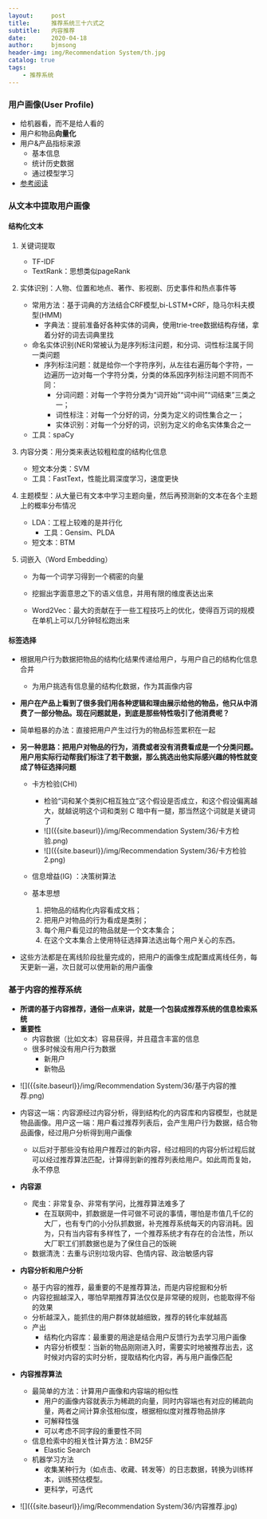 ```yaml
---
layout:     post
title:      推荐系统三十六式之
subtitle:   内容推荐
date:       2020-04-18
author:     bjmsong
header-img: img/Recommendation System/th.jpg
catalog: true
tags:
    - 推荐系统
---
```



### 用户画像(User Profile)

- 给机器看，而不是给人看的
- 用户和物品**向量化**
- 用户&产品指标来源
    - 基本信息
    - 统计历史数据
    - 通过模型学习
- [参考阅读](https://bjmsong.github.io/2020/03/07/%E7%94%A8%E6%88%B7%E7%94%BB%E5%83%8F/)



### 从文本中提取用户画像

#### 结构化文本

1. 关键词提取
    - TF-IDF
    - TextRank：思想类似pageRank
    
2. 实体识别：人物、位置和地点、著作、影视剧、历史事件和热点事件等
    - 常用方法：基于词典的方法结合CRF模型,bi-LSTM+CRF，隐马尔科夫模型(HMM)
        - 字典法：提前准备好各种实体的词典，使用trie-tree数据结构存储，拿着分好的词去词典里找
    - 命名实体识别(NER)常被认为是序列标注问题，和分词、词性标注属于同一类问题
        - 序列标注问题：就是给你一个字符序列，从左往右遍历每个字符，一边遍历一边对每一个字符分类，分类的体系因序列标注问题不同而不同： 
            - 分词问题：对每一个字符分类为“词开始”“词中间”“词结束”三类之一；
            - 词性标注：对每一个分好的词，分类为定义的词性集合之一；
            - 实体识别：对每一个分好的词，识别为定义的命名实体集合之一
    - 工具：spaCy
    
3. 内容分类：用分类来表达较粗粒度的结构化信息
    - 短文本分类：SVM
    - 工具：FastText，性能比肩深度学习，速度更快
    
4. 主题模型：从大量已有文本中学习主题向量，然后再预测新的文本在各个主题上的概率分布情况

    - LDA：工程上较难的是并行化
      - 工具：Gensim、PLDA
    - 短文本：BTM

5. 词嵌入（Word Embedding）

    - 为每一个词学习得到一个稠密的向量
    - 挖掘出字面意思之下的语义信息，并用有限的维度表达出来

    - Word2Vec：最大的贡献在于一些工程技巧上的优化，使得百万词的规模在单机上可以几分钟轻松跑出来



#### 标签选择

- 根据用户行为数据把物品的结构化结果传递给用户，与用户自己的结构化信息合并

    - 为用户挑选有信息量的结构化数据，作为其画像内容

- **用户在产品上看到了很多我们用各种逻辑和理由展示给他的物品，他只从中消费了一部分物品。现在问题就是，到底是那些特性吸引了他消费呢？**

- 简单粗暴的办法：直接把用户产生过行为的物品标签累积在一起

- **另一种思路：把用户对物品的行为，消费或者没有消费看成是一个分类问题。用户用实际行动帮我们标注了若干数据，那么挑选出他实际感兴趣的特性就变成了特征选择问题**
  
    - 卡方检验(CHI)
      
        - 检验“词和某个类别C相互独立”这个假设是否成立，和这个假设偏离越大，就越说明这个词和类别 C 暗中有一腿，那当然这个词就是关键词了
        
        <ul> 
        <li markdown="1">
        ![]({{site.baseurl}}/img/Recommendation System/36/卡方检验.png) 
        </li> 
        </ul> 
        
        <ul> 
        <li markdown="1">
        ![]({{site.baseurl}}/img/Recommendation System/36/卡方检验2.png) 
        </li> 
        </ul> 
        
    - 信息增益(IG)   ：决策树算法
    
    - 基本思想
        1. 把物品的结构化内容看成文档； 
        2. 把用户对物品的行为看成是类别；
        3. 每个用户看见过的物品就是一个文本集合；
        4. 在这个文本集合上使用特征选择算法选出每个用户关心的东西。
    
- 这些方法都是在离线阶段批量完成的，把用户的画像生成配置成离线任务，每天更新一遍，次日就可以使用新的用户画像



### 基于内容的推荐系统

- **所谓的基于内容推荐，通俗一点来讲，就是一个包装成推荐系统的信息检索系统**
- **重要性**
    - 内容数据（比如文本）容易获得，并且蕴含丰富的信息
    - 很多时候没有用户行为数据
        - 新用户
        - 新物品

<ul> 
<li markdown="1">
![]({{site.baseurl}}/img/Recommendation System/36/基于内容的推荐.png) 
</li> 
</ul> 

- 内容这一端：内容源经过内容分析，得到结构化的内容库和内容模型，也就是物品画像。用户这一端：用户看过推荐列表后，会产生用户行为数据，结合物品画像，经过用户分析得到用户画像
  - 以后对于那些没有给用户推荐过的新内容，经过相同的内容分析过程后就可以经过推荐算法匹配，计算得到新的推荐列表给用户。如此周而复始，永不停息

- **内容源**
    - 爬虫：非常复杂、非常有学问，比推荐算法难多了
      - 在互联网中，抓数据是一件可做不可说的事情，哪怕是市值几千亿的大厂，也有专门的小分队抓数据，补充推荐系统每天的内容消耗。因为，只有当内容有多样性了，一个推荐系统才有存在的合法性，所以大厂职工们抓数据也是为了保住自己的饭碗
    - 数据清洗：去重与识别垃圾内容、色情内容、政治敏感内容
- **内容分析和用户分析**
    - 基于内容的推荐，最重要的不是推荐算法，而是内容挖掘和分析
    - 内容挖掘越深入，哪怕早期推荐算法仅仅是非常硬的规则，也能取得不俗的效果
    - 分析越深入，能抓住的用户群体就越细致，推荐的转化率就越高
    - 产出
      - 结构化内容库：最重要的用途是结合用户反馈行为去学习用户画像
      - 内容分析模型：当新的物品刚刚进入时，需要实时地被推荐出去，这时候对内容的实时分析，提取结构化内容，再与用户画像匹配
- **内容推荐算法**
    - 最简单的方法：计算用户画像和内容端的相似性
        - 用户的画像内容就表示为稀疏的向量，同时内容端也有对应的稀疏向量，两者之间计算余弦相似度，根据相似度对推荐物品排序
        - 可解释性强
        - 可以考虑不同字段的重要性不同
    - 信息检索中的相关性计算方法：BM25F
        - Elastic Search
    - 机器学习方法
        - 收集某种行为（如点击、收藏、转发等）的日志数据，转换为训练样本，训练预估模型。
        - 更科学，可迭代

<ul> 
<li markdown="1">
![]({{site.baseurl}}/img/Recommendation System/36/内容推荐.jpg) 
</li> 
</ul> 




